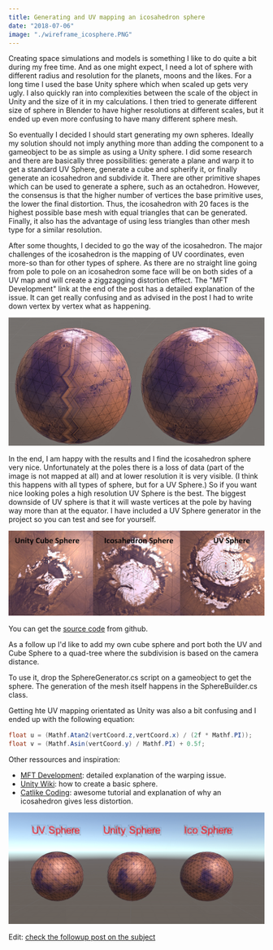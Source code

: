 ```yaml
---
title: Generating and UV mapping an icosahedron sphere
date: "2018-07-06"
image: "./wireframe_icosphere.PNG"
---
```


Creating space simulations and models is something I like to do quite a bit during my free time. And as one might expect, I need a lot of sphere with different radius and resolution for the planets, moons and the likes. For a long time I used the base Unity sphere which when scaled up gets very ugly. I also quickly ran into complexities between the scale of the object in Unity and the size of it in my calculations. I then tried to generate different size of sphere in Blender to have higher resolutions at different scales, but it ended up even more confusing to have many different sphere mesh.

So eventually I decided I should start generating my own spheres. Ideally my solution should not imply anything more than adding the component to a gameobject to be as simple as using a Unity sphere. I did some research and there are basically three possibilities: generate a plane and warp it to get a standard UV Sphere, generate a cube and spherify it, or finally generate an icosahedron and subdivide it. There are other primitive shapes which can be used to generate a sphere, such as an octahedron. However, the consensus is that the higher number of vertices the base primitive uses, the lower the final distortion. Thus, the icosahedron with 20 faces is the highest possible base mesh with equal triangles that can be generated. Finally, it also has the advantage of using less triangles than other mesh type for a similar resolution.

After some thoughts, I decided to go the way of the icosahedron. The major challenges of the icosahedron is the mapping of UV coordinates, even more-so than for other types of sphere. As there are no straight line going from pole to pole on an icosahedron some face will be on both sides of a UV map and will create a ziggzagging distortion effect. The "MFT Development" link at the end of the post has a detailed explanation of the issue. It can get really confusing and as advised in the post I had to write down vertex by vertex what as happening.

![Warping effect and final result](./warping_and_result.PNG)

In the end, I am happy with the results and I find the icosahedron sphere very nice. Unfortunately at the poles there is a loss of data (part of the image is not mapped at all) and at lower resolution it is very visible. (I think this happens with all types of sphere, but for a UV Sphere.) So if you want nice looking poles a high resolution UV Sphere is the best. The biggest downside of UV sphere is that it will waste vertices at the pole by having way more than at the equator. I have included a UV Sphere generator in the project so you can test and see for yourself.

![Loss of data difference on each pole.](./pole_warping.PNG)

You can get the [source code](https://github.com/alexisgea/sphere_generator) from github.

As a follow up I'd like to add my own cube sphere and port both the UV and Cube Sphere to a quad-tree where the subdivision is based on the camera distance.

To use it, drop the SphereGenerator.cs script on a gameobject to get the sphere. The generation of the mesh itself happens in the SphereBuilder.cs class.

Getting hte UV mapping orientated as Unity was also a bit confusing and I ended up with the following equation:
``` C#
float u = (Mathf.Atan2(vertCoord.z,vertCoord.x) / (2f * Mathf.PI));
float v = (Mathf.Asin(vertCoord.y) / Mathf.PI) + 0.5f;
```

Other ressources and inspiration:
* [MFT Development](https://mft-dev.dk/uv-mapping-sphere/): detailed explanation of the warping issue.
* [Unity Wiki](http://wiki.unity3d.com/index.php/ProceduralPrimitives): how to create a basic sphere.
* [Catlike Coding](https://web.archive.org/web/20171218054621/http://www.binpress.com/tutorial/creating-an-octahedron-sphere/162): awesome tutorial and explanation of why an icosahedron gives less distortion.

![Final result comparison](./final_result.PNG)


Edit: [check the followup post on the subject](https://www.alexisgiard.com/icosahedron-sphere-remastered/)
